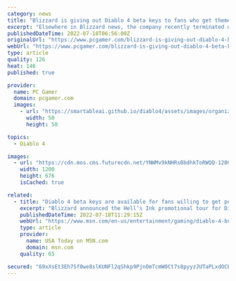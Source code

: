 ```yaml
---
category: news
title: "Blizzard is giving out Diablo 4 beta keys to fans who get themed tattoos"
excerpt: "Elsewhere in Blizzard news, the company recently terminated development on Heroes of the Storm, struggled with new characters in Overwatch 2, and found 'no evidence' of systemic m ..."
publishedDateTime: 2022-07-18T06:56:00Z
originalUrl: "https://www.pcgamer.com/blizzard-is-giving-out-diablo-4-beta-keys-to-fans-who-get-themed-tattoos/"
webUrl: "https://www.pcgamer.com/blizzard-is-giving-out-diablo-4-beta-keys-to-fans-who-get-themed-tattoos/"
type: article
quality: 126
heat: 146
published: true

provider:
  name: PC Gamer
  domain: pcgamer.com
  images:
    - url: "https://smartableai.github.io/diablo4/assets/images/organizations/pcgamer.com-50x50.jpg"
      width: 50
      height: 50

topics:
  - Diablo 4

images:
  - url: "https://cdn.mos.cms.futurecdn.net/YNWMv9kNHRsBbdhkToRWQQ-1200-80.jpg"
    width: 1200
    height: 676
    isCached: true

related:
  - title: "Diablo 4 beta keys are available for fans willing to get permanent tattoos"
    excerpt: "Blizzard announced the Hell’s Ink promotional tour for Diablo 4. Select tattoo shops throughout the UK, US, Australia, and Germany from July 16 until Sept. 10, 2022, are offering diehard fans the ..."
    publishedDateTime: 2022-07-18T11:29:15Z
    webUrl: "https://www.msn.com/en-us/entertainment/gaming/diablo-4-beta-keys-are-available-for-fans-willing-to-get-permanent-tattoos/ar-AAZHYbp"
    type: article
    provider:
      name: USA Today on MSN.com
      domain: msn.com
    quality: 65

secured: "69xXsEt3Eh7Sf0we8slKUNFl2qShkp9PjnOmTcmWOCt7s8pyyzJUTaPLxdOCBXvkl6R5KO6yjd3yKrrs5N3i8cfA98SLV3DCn/8hkb4ROSqXQZ+z9ojOTWgSGlv35E/P6Ys51UuZBgQOITeJLwOXLBjVGg8Zxfzvma4AbkpR70fA1DzdNZLYwnjl4Ic34Ykh6W7Q4C7PQSPgHcaDHAnwb6/zTVQkIMep9znBPbOWeOJIzdwSQFe5kNdHqYfbnx0A6QmnMizUTPUDZuBG0sbSqogz5sOr0sxQ9Y9Wuf02KUkRKaLVP+c8MOdC2szh5Hficz8XQvT5jptlGgBYax4EXyjLusyU5yATFvFMHTcRPSQ=;SkTN4qL7yBxqCSEZOT6YPw=="
---
```


